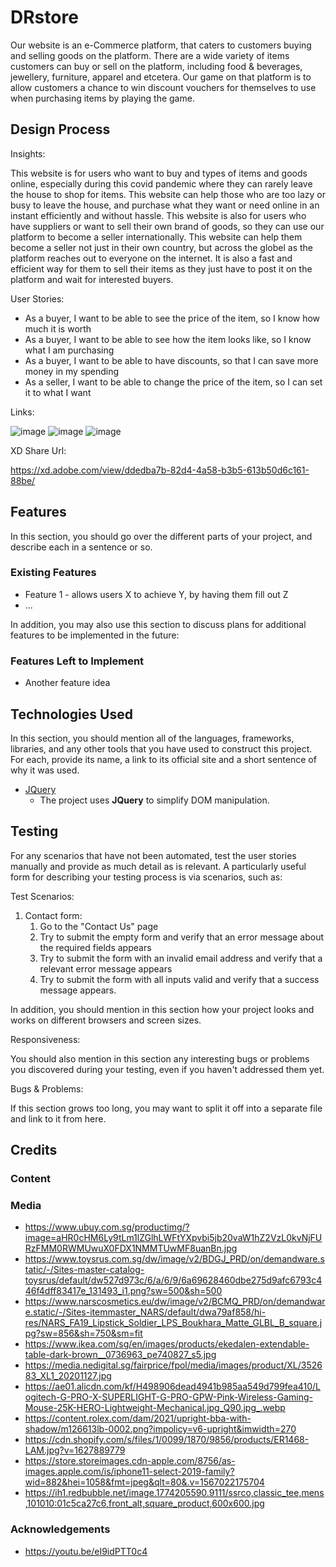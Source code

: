 # DRstore

Our website is an e-Commerce platform, that caters to customers buying and selling goods on the platform. There are a wide variety of items customers can buy or sell on the platform, including food & beverages, jewellery, furniture, apparel and etcetera. Our game on that platform is to allow customers a chance to win discount vouchers for themselves to use when purchasing items by playing the game. 


 
## Design Process
 
Insights:

This website is for users who want to buy and types of items and goods online, especially during this covid pandemic where they can rarely leave the house to shop for items. This website can help those who are too lazy or busy to leave the house, and purchase what they want or need online in an instant efficiently and without hassle. This website is also for users who have suppliers or want to sell their own brand of goods, so they can use our platform to become a seller internationally. This website can help them become a seller not just in their own country, but across the globel as the platform reaches out to everyone on the internet. It is also a fast and efficient way for them to sell their items as they just have to post it on the platform and wait for interested buyers.

User Stories:
- As a buyer, I want to be able to see the price of the item, so I know how much it is worth
- As a buyer, I want to be able to see how the item looks like, so I know what I am purchasing
- As a buyer, I want to be able to have discounts, so that I can save more money in my spending
- As a seller, I want to be able to change the price of the item, so I can set it to what I want

Links:

![image](https://user-images.githubusercontent.com/86419457/154837489-fcbf8199-ac3d-4d29-a5fe-2d830112d0fa.png)
![image](https://user-images.githubusercontent.com/86419457/154837471-93ec1e72-31a9-4186-90a5-8d8ae8b0e0ef.png)
![image](https://user-images.githubusercontent.com/86419457/154837504-df2db3b5-b277-4216-991f-6d9e5911f670.png)

XD Share Url:

https://xd.adobe.com/view/ddedba7b-82d4-4a58-b3b5-613b50d6c161-88be/
## Features

In this section, you should go over the different parts of your project, and describe each in a sentence or so.
 
### Existing Features
- Feature 1 - allows users X to achieve Y, by having them fill out Z
- ...

In addition, you may also use this section to discuss plans for additional features to be implemented in the future:

### Features Left to Implement
- Another feature idea

## Technologies Used

In this section, you should mention all of the languages, frameworks, libraries, and any other tools that you have used to construct this project. For each, provide its name, a link to its official site and a short sentence of why it was used.

- [JQuery](https://jquery.com)
    - The project uses **JQuery** to simplify DOM manipulation.


## Testing

For any scenarios that have not been automated, test the user stories manually and provide as much detail as is relevant. A particularly useful form for describing your testing process is via scenarios, such as:

Test Scenarios:

1. Contact form:
    1. Go to the "Contact Us" page
    2. Try to submit the empty form and verify that an error message about the required fields appears
    3. Try to submit the form with an invalid email address and verify that a relevant error message appears
    4. Try to submit the form with all inputs valid and verify that a success message appears.

In addition, you should mention in this section how your project looks and works on different browsers and screen sizes.

Responsiveness:

You should also mention in this section any interesting bugs or problems you discovered during your testing, even if you haven't addressed them yet.

Bugs & Problems:

If this section grows too long, you may want to split it off into a separate file and link to it from here.

## Credits

### Content

### Media
- https://www.ubuy.com.sg/productimg/?image=aHR0cHM6Ly9tLm1lZGlhLWFtYXpvbi5jb20vaW1hZ2VzL0kvNjFURzFMM0RWMUwuX0FDX1NMMTUwMF8uanBn.jpg
- https://www.toysrus.com.sg/dw/image/v2/BDGJ_PRD/on/demandware.static/-/Sites-master-catalog-toysrus/default/dw527d973c/6/a/6/9/6a69628460dbe275d9afc6793c446f4dff83417e_131493_i1.png?sw=500&sh=500
- https://www.narscosmetics.eu/dw/image/v2/BCMQ_PRD/on/demandware.static/-/Sites-itemmaster_NARS/default/dwa79af858/hi-res/NARS_FA19_Lipstick_Soldier_LPS_Boukhara_Matte_GLBL_B_square.jpg?sw=856&sh=750&sm=fit
- https://www.ikea.com/sg/en/images/products/ekedalen-extendable-table-dark-brown__0736963_pe740827_s5.jpg
- https://media.nedigital.sg/fairprice/fpol/media/images/product/XL/352683_XL1_20201127.jpg
- https://ae01.alicdn.com/kf/H498906dead4941b985aa549d799fea410/Logitech-G-PRO-X-SUPERLIGHT-G-PRO-GPW-Pink-Wireless-Gaming-Mouse-25K-HERO-Lightweight-Mechanical.jpg_Q90.jpg_.webp
- https://content.rolex.com/dam/2021/upright-bba-with-shadow/m126613lb-0002.png?impolicy=v6-upright&imwidth=270
- https://cdn.shopify.com/s/files/1/0099/1870/9856/products/ER1468-LAM.jpg?v=1627889779
- https://store.storeimages.cdn-apple.com/8756/as-images.apple.com/is/iphone11-select-2019-family?wid=882&hei=1058&fmt=jpeg&qlt=80&.v=1567022175704
- https://ih1.redbubble.net/image.1774205590.9111/ssrco,classic_tee,mens,101010:01c5ca27c6,front_alt,square_product,600x600.jpg

### Acknowledgements

- https://youtu.be/eI9idPTT0c4
